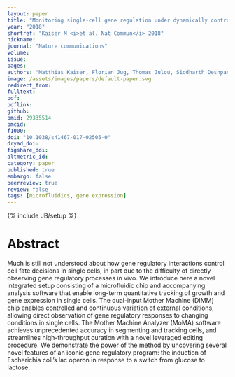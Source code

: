 ```yaml
---
layout: paper
title: "Monitoring single-cell gene regulation under dynamically controllable conditions with integrated microfluidics and software"
year: "2018"
shortref: "Kaiser M <i>et al. Nat Commun</i> 2018"
nickname:
journal: "Nature communications"
volume:
issue:
pages:
authors: "Matthias Kaiser, Florian Jug, Thomas Julou, Siddharth Deshpande, Thomas Pfohl, Olin K Silander, Gene Myers, Erik Van Nimwegen"
image: /assets/images/papers/default-paper.svg
redirect_from:
fulltext:
pdf:
pdflink:
github:
pmid: 29335514
pmcid:
f1000:
doi: "10.1038/s41467-017-02505-0"
dryad_doi:
figshare_doi:
altmetric_id:
category: paper
published: true
embargo: false
peerreview: true
review: false
tags: [microfluidics, gene expression]
---
```

{% include JB/setup %}

# Abstract

Much is still not understood about how gene regulatory interactions control cell fate decisions in single cells, in part due to the difficulty of directly observing gene regulatory processes in vivo. We introduce here a novel integrated setup consisting of a microfluidic chip and accompanying analysis software that enable long-term quantitative tracking of growth and gene expression in single cells. The dual-input Mother Machine (DIMM) chip enables controlled and continuous variation of external conditions, allowing direct observation of gene regulatory responses to changing conditions in single cells. The Mother Machine Analyzer (MoMA) software achieves unprecedented accuracy in segmenting and tracking cells, and streamlines high-throughput curation with a novel leveraged editing procedure. We demonstrate the power of the method by uncovering several novel features of an iconic gene regulatory program: the induction of Escherichia coli’s lac operon in response to a switch from glucose to lactose.
